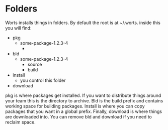 # Folders

Worts installs things in folders. By default the root is at ~/.worts.
inside this you will find:

- pkg
    - some-package-1.2.3-4
       - <package specific things>
- bld
   - some-package-1.2.3-4
        - source
        - build
- install
   - you control this folder
- download


pkg is where packages get installed. If you want to distribute things around your team this is the
directory to archive. Bld is the build prefix and contains working space for building packages. Install
is where you can copy packages that you want in a global prefix. Finally, download is where things are downloaded into.
You can remove bld and download if you need to reclaim space.